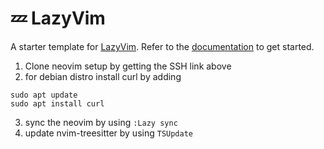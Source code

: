 # 💤 LazyVim

A starter template for [LazyVim](https://github.com/LazyVim/LazyVim).
Refer to the [documentation](https://lazyvim.github.io/installation) to get started.

1. Clone neovim setup by getting the SSH link above
2. for debian distro install curl by adding 
```
sudo apt update
sudo apt install curl
```
3. sync the neovim by using `:Lazy sync`
4. update nvim-treesitter by using `TSUpdate`
